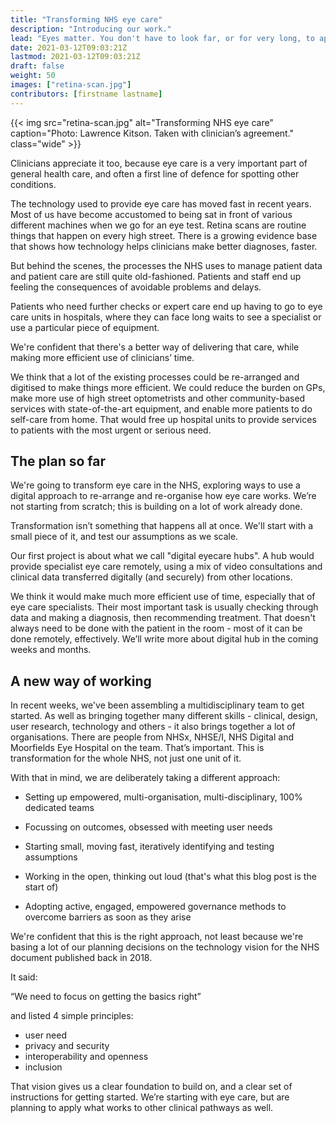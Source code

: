 ```yaml
---
title: "Transforming NHS eye care"
description: "Introducing our work."
lead: "Eyes matter. You don't have to look far, or for very long, to appreciate that for yourself. "
date: 2021-03-12T09:03:21Z
lastmod: 2021-03-12T09:03:21Z
draft: false
weight: 50
images: ["retina-scan.jpg"]
contributors: [firstname lastname]
---
```


{{< img src="retina-scan.jpg" alt="Transforming NHS eye care" caption="Photo: Lawrence Kitson. Taken with clinician’s agreement." class="wide" >}}

Clinicians appreciate it too, because eye care is a very important part of general health care, and often a first line of defence for spotting other conditions.

The technology used to provide eye care has moved fast in recent years. Most of us have become accustomed to being sat in front of various different machines when we go for an eye test. Retina scans are routine things that happen on every high street. There is a growing evidence base that shows how technology helps clinicians make better diagnoses, faster.

But behind the scenes, the processes the NHS uses to manage patient data and patient care are still quite old-fashioned. Patients and staff end up feeling the consequences of avoidable problems and delays.

Patients who need further checks or expert care end up having to go to eye care units in hospitals, where they can face long waits to see a specialist or use a particular piece of equipment.

We're confident that there's a better way of delivering that care, while making more efficient use of clinicians’ time.

We think that a lot of the existing processes could be re-arranged and digitised to make things more efficient. We could reduce the burden on GPs, make more use of high street optometrists and other community-based services with state-of-the-art equipment, and enable more patients to do self-care from home. That would free up hospital units to provide services to patients with the most urgent or serious need.

## The plan so far

We're going to transform eye care in the NHS, exploring ways to use a digital approach to re-arrange and re-organise how eye care works. We’re not starting from scratch; this is building on a lot of work already done.

Transformation isn’t something that happens all at once. We'll start with a small piece of it, and test our assumptions as we scale.

Our first project is about what we call "digital eyecare hubs". A hub would provide specialist eye care remotely, using a mix of video consultations and clinical data transferred digitally (and securely) from other locations.

We think it would make much more efficient use of time, especially that of eye care specialists. Their most important task is usually checking through data and making a diagnosis, then recommending treatment. That doesn't always need to be done with the patient in the room - most of it can be done remotely, effectively. We’ll write more about digital hub in the coming weeks and months.

## A new way of working

In recent weeks, we've been assembling a multidisciplinary team to get started. As well as bringing together many different skills - clinical, design, user research, technology and others - it also brings together a lot of organisations. There are people from NHSx, NHSE/I, NHS Digital and Moorfields Eye Hospital on the team. That’s important. This is transformation for the whole NHS, not just one unit of it.  

With that in mind, we are deliberately taking a different approach:

* Setting up empowered, multi-organisation, multi-disciplinary, 100% dedicated teams

* Focussing on outcomes, obsessed with meeting user needs

* Starting small, moving fast, iteratively identifying and testing assumptions

* Working in the open, thinking out loud (that's what this blog post is the start of)

* Adopting active, engaged, empowered governance methods to overcome barriers as soon as they arise


We're confident that this is the right approach, not least because we're basing a lot of our planning decisions on the technology vision for the NHS document published back in 2018.

It said:

“We need to focus on getting the basics right”

and listed 4 simple principles:

* user need
* privacy and security
* interoperability and openness
* inclusion


That vision gives us a clear foundation to build on, and a clear set of instructions for getting started. We’re starting with eye care, but are planning to apply what works to other clinical pathways as well.
